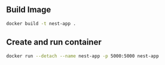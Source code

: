 ## Build Image

```bash
docker build -t nest-app .
```

## Create and run container

```bash
docker run --detach --name nest-app -p 5000:5000 nest-app
```

